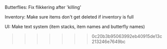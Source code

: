 Butterflies:
	Fix flikkering after 'killing'

Inventory:
	Make sure items don't get deleted if inventory is full
	

UI:
	Make text system (item stacks, item names and butterfly names)
>>>>>>> 0c20b3b95063992eb40915de13c213246e7649bc

